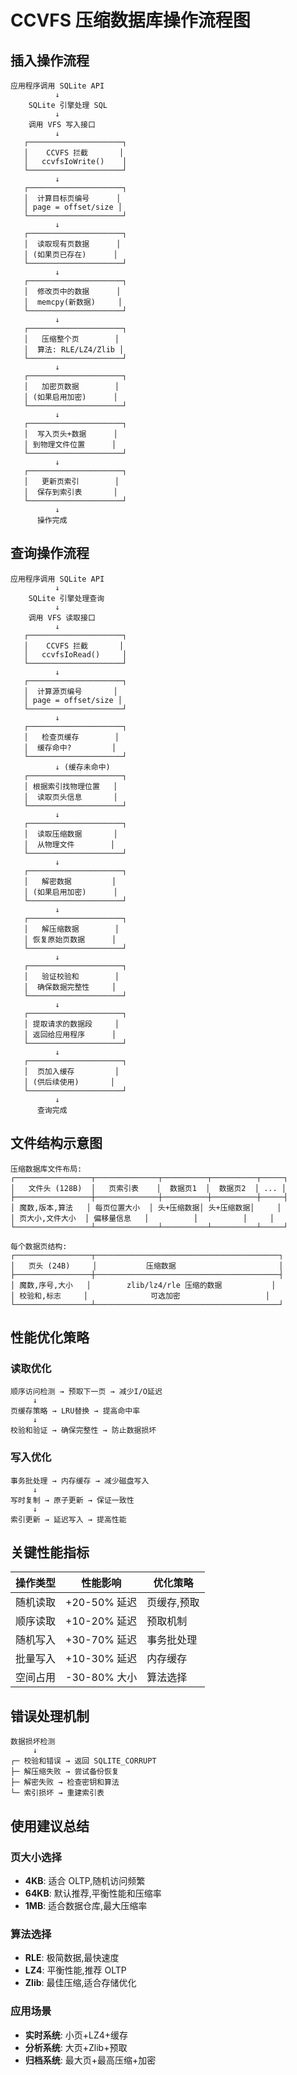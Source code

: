 # CCVFS 压缩数据库操作流程图

## 插入操作流程

```
应用程序调用 SQLite API
          ↓
    SQLite 引擎处理 SQL
          ↓
    调用 VFS 写入接口
          ↓
   ┌─────────────────────┐
   │    CCVFS 拦截       │
   │   ccvfsIoWrite()    │
   └─────────────────────┘
          ↓
   ┌─────────────────────┐
   │  计算目标页编号      │
   │ page = offset/size │
   └─────────────────────┘
          ↓
   ┌─────────────────────┐
   │  读取现有页数据      │
   │ (如果页已存在)      │
   └─────────────────────┘
          ↓
   ┌─────────────────────┐
   │  修改页中的数据      │
   │  memcpy(新数据)     │
   └─────────────────────┘
          ↓
   ┌─────────────────────┐
   │   压缩整个页        │
   │  算法: RLE/LZ4/Zlib │
   └─────────────────────┘
          ↓
   ┌─────────────────────┐
   │   加密页数据        │
   │ (如果启用加密)      │
   └─────────────────────┘
          ↓
   ┌─────────────────────┐
   │  写入页头+数据      │
   │ 到物理文件位置      │
   └─────────────────────┘
          ↓
   ┌─────────────────────┐
   │   更新页索引        │
   │  保存到索引表       │
   └─────────────────────┘
          ↓
      操作完成
```

## 查询操作流程

```
应用程序调用 SQLite API
          ↓
    SQLite 引擎处理查询
          ↓
    调用 VFS 读取接口
          ↓
   ┌─────────────────────┐
   │    CCVFS 拦截       │
   │   ccvfsIoRead()     │
   └─────────────────────┘
          ↓
   ┌─────────────────────┐
   │  计算源页编号       │
   │ page = offset/size │
   └─────────────────────┘
          ↓
   ┌─────────────────────┐
   │   检查页缓存        │
   │  缓存命中?         │
   └─────────────────────┘
          ↓ (缓存未命中)
   ┌─────────────────────┐
   │ 根据索引找物理位置   │
   │  读取页头信息       │
   └─────────────────────┘
          ↓
   ┌─────────────────────┐
   │  读取压缩数据       │
   │  从物理文件        │
   └─────────────────────┘
          ↓
   ┌─────────────────────┐
   │   解密数据         │
   │ (如果启用加密)      │
   └─────────────────────┘
          ↓
   ┌─────────────────────┐
   │   解压缩数据        │
   │ 恢复原始页数据      │
   └─────────────────────┘
          ↓
   ┌─────────────────────┐
   │   验证校验和        │
   │  确保数据完整性     │
   └─────────────────────┘
          ↓
   ┌─────────────────────┐
   │ 提取请求的数据段     │
   │ 返回给应用程序      │
   └─────────────────────┘
          ↓
   ┌─────────────────────┐
   │  页加入缓存         │
   │ (供后续使用)       │
   └─────────────────────┘
          ↓
      查询完成
```

## 文件结构示意图

```
压缩数据库文件布局:
┌─────────────────┬──────────────┬──────────┬──────────┬─────┐
│   文件头 (128B)  │   页索引表    │  数据页1  │  数据页2  │ ... │
├─────────────────┼──────────────┼──────────┼──────────┼─────┤
│ 魔数,版本,算法   │ 每页位置大小  │ 头+压缩数据│ 头+压缩数据│     │
│ 页大小,文件大小  │ 偏移量信息   │          │          │     │
└─────────────────┴──────────────┴──────────┴──────────┴─────┘

每个数据页结构:
┌─────────────────┬─────────────────────────────────────────┐
│   页头 (24B)     │           压缩数据                       │
├─────────────────┼─────────────────────────────────────────┤
│ 魔数,序号,大小   │        zlib/lz4/rle 压缩的数据           │
│ 校验和,标志     │              可选加密                   │
└─────────────────┴─────────────────────────────────────────┘
```

## 性能优化策略

### 读取优化
```
顺序访问检测 → 预取下一页 → 减少I/O延迟
     ↓
页缓存策略 → LRU替换 → 提高命中率
     ↓
校验和验证 → 确保完整性 → 防止数据损坏
```

### 写入优化
```
事务批处理 → 内存缓存 → 减少磁盘写入
     ↓
写时复制 → 原子更新 → 保证一致性
     ↓
索引更新 → 延迟写入 → 提高性能
```

## 关键性能指标

| 操作类型 | 性能影响 | 优化策略 |
|---------|---------|---------|
| 随机读取 | +20-50% 延迟 | 页缓存,预取 |
| 顺序读取 | +10-20% 延迟 | 预取机制 |
| 随机写入 | +30-70% 延迟 | 事务批处理 |
| 批量写入 | +10-30% 延迟 | 内存缓存 |
| 空间占用 | -30-80% 大小 | 算法选择 |

## 错误处理机制

```
数据损坏检测
     ↓
┌─ 校验和错误 → 返回 SQLITE_CORRUPT
├─ 解压缩失败 → 尝试备份恢复
├─ 解密失败 → 检查密钥和算法
└─ 索引损坏 → 重建索引表
```

## 使用建议总结

### 页大小选择
- **4KB**: 适合 OLTP,随机访问频繁
- **64KB**: 默认推荐,平衡性能和压缩率  
- **1MB**: 适合数据仓库,最大压缩率

### 算法选择
- **RLE**: 极简数据,最快速度
- **LZ4**: 平衡性能,推荐 OLTP
- **Zlib**: 最佳压缩,适合存储优化

### 应用场景
- **实时系统**: 小页+LZ4+缓存
- **分析系统**: 大页+Zlib+预取
- **归档系统**: 最大页+最高压缩+加密